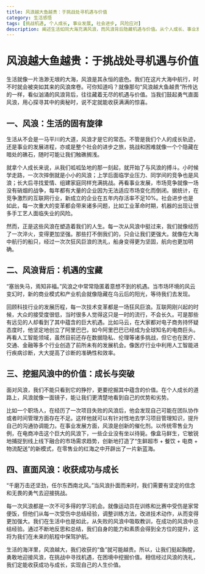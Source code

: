 ```yaml
---
title: 风浪越大鱼越贵：于挑战处寻机遇与价值
category: 生活感悟
tags: [挑战机遇, 个人成长, 事业发展, 社会进步, 风险应对]
description: 阐述生活如同大海充满风浪，而风浪背后隐藏机遇与价值。从个人成长、事业发展、社会进步等多方面探讨如何在挑战中挖掘价值，鼓励人们勇敢面对风浪收获成功成长。
---
```

# 风浪越大鱼越贵：于挑战处寻机遇与价值
生活就像一片浩渺无垠的大海，风浪是其永恒的底色。我们在这片大海中航行，时不时就会被突如其来的风浪席卷。可你知道吗？就像那句“风浪越大鱼越贵”所传达的一样，看似汹涌的风浪背后，往往藏着无尽的机遇与价值。当我们鼓起勇气直面风浪，用心探寻其中的奥秘时，说不定就能收获满满的惊喜。

## 一、风浪：生活的固有旋律

生活从不会是一马平川的大道，风浪才是它的常态。不管是我们个人的成长轨迹，还是事业的发展进程，亦或是整个社会的进步之旅，挑战和困难就像一个个隐藏在暗处的礁石，随时可能让我们触礁搁浅。

就拿个人成长来说，从我们呱呱坠地的那一刻起，就开始了与风浪的搏斗。小时候学走路，一次次摔倒就是小小的风浪；上学后面临学业压力、同学间的竞争也是风浪；长大后寻找爱情、组建家庭同样充满挑战。再看事业发展，市场竞争就像一场没有硝烟的战争，每年都有大量的企业因为无法适应市场变化而倒闭。据统计，在竞争激烈的互联网行业，新成立的企业在五年内存活率不足10%。社会进步也是如此，每一次重大的变革都会带来诸多问题，比如工业革命时期，机器的出现让很多手工艺人面临失业的风险。

然而，正是这些风浪在塑造着我们的人生。每一次从风浪中挺过来，我们就像经历了一次淬火，变得更加坚强。那些打不倒我们的，只会让我们更强大。就像在大海中航行的船只，经过一次次狂风巨浪的洗礼，船身变得更为坚固，航向也更加明确。

## 二、风浪背后：机遇的宝藏

“塞翁失马，焉知非福。”风浪之中常常隐匿着意想不到的机遇。当市场环境的风云变幻时，新的商业模式和产业机会就像隐藏在乌云后的阳光，等待我们去发现。

回顾科技行业的发展历程，每一次技术变革都是一场狂风巨浪。互联网刚兴起的时候，大众的接受度很低，当时很多人觉得这只是一时的流行，不会长久。可是那些有远见的人却看到了其中蕴含的巨大机遇。比如马云，在大家都对电子商务持怀疑态度时，他坚定地创立了阿里巴巴，如今阿里巴巴已经成为全球知名的电商巨头。再看人工智能领域，虽然目前还存在数据隐私、伦理等诸多挑战，但它也在医疗、交通、金融等多个行业创造了前所未有的发展机会。像医疗行业中利用人工智能进行疾病诊断，大大提高了诊断的准确性和效率。

## 三、挖掘风浪中的价值：成长与突破

面对风浪，我们不能只看到它的狰狞，更要挖掘其中蕴含的价值。在个人成长的道路上，风浪就像一面镜子，能让我们更清楚地看到自己的优势和劣势。

比如一个职场人，在经历了一次项目失败的风浪后，他会发现自己可能在团队协作或者时间管理方面存在不足。这样他就可以有针对性地去学习项目管理知识，提升自己的沟通协调能力。在事业发展方面，风浪是创新的催化剂。以传统零售业为例，在电商冲击这个巨大的风浪下，一些企业没有坐以待毙。像盒马鲜生，它敏锐地捕捉到线上线下融合的市场需求趋势，创新地打造了“生鲜超市 + 餐饮 + 电商 + 物流配送”的新模式，在零售业的红海之中开辟出了一片新蓝海。

## 四、直面风浪：收获成功与成长

“千磨万击还坚劲，任尔东西南北风。”当风浪扑面而来时，我们需要有坚定的信念和无畏的勇气去迎接挑战。

每一次风浪都是一次不可多得的学习机会。就像运动员在训练和比赛中受伤是家常便饭，但他们从每一次受伤中总结经验，调整训练方法，改进技术动作，从而变得更加强大。我们在生活中也是如此，从失败的风浪中吸取教训，在成功的风浪中总结经验。通过不断地反思和总结，我们自身的能力和素质会得到全方位的提升，这将为我们在未来的航程中保驾护航。

生活的海洋里，风浪越大，我们收获的“鱼”就可能越贵。所以，让我们挺起胸膛，勇敢地迎接风浪，在挑战中寻找机遇，在困境中挖掘价值。相信经过风浪的洗礼，我们定能收获成功与成长，实现自己的人生价值。